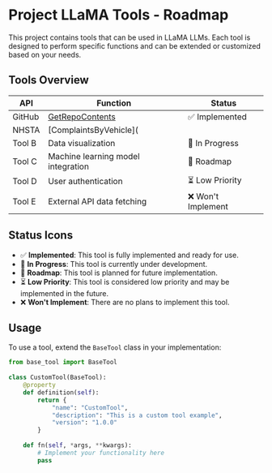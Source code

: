 # Project LLaMA Tools  - Roadmap
  
This project contains tools that can be used in LLaMA LLMs. Each tool is designed to perform specific functions and can be extended or customized based on your needs.  
  
## Tools Overview  
  
| API    | Function                                | Status       |  
|--------|-----------------------------------------|--------------|  
| GitHub | [GetRepoContents](docs/github/index.md) | :white_check_mark: Implemented |
| NHSTA  | [ComplaintsByVehicle](
| Tool B | Data visualization                      | :construction: In Progress    |  
| Tool C | Machine learning model integration      | :triangular_flag_on_post: Roadmap    |  
| Tool D | User authentication                     | :hourglass_flowing_sand: Low Priority |  
| Tool E | External API data fetching              | :x: Won't Implement |  
  
## Status Icons  
  
- :white_check_mark: **Implemented**: This tool is fully implemented and ready for use.  
- :construction: **In Progress**: This tool is currently under development.  
- :triangular_flag_on_post: **Roadmap**: This tool is planned for future implementation.  
- :hourglass_flowing_sand: **Low Priority**: This tool is considered low priority and may be implemented in the future.  
- :x: **Won't Implement**: There are no plans to implement this tool.  
  
## Usage  
  
To use a tool, extend the `BaseTool` class in your implementation:  
  
```python  
from base_tool import BaseTool  
  
class CustomTool(BaseTool):  
    @property  
    def definition(self):  
        return {  
            "name": "CustomTool",  
            "description": "This is a custom tool example",  
            "version": "1.0.0"  
        }  
  
    def fn(self, *args, **kwargs):  
        # Implement your functionality here  
        pass  
